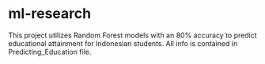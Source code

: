 # ml-research
This project utilizes Random Forest models with an 80% accuracy to predict educational attainment for Indonesian students. All info is contained in Predicting_Education file.
